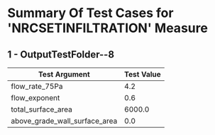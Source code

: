# Summary Of Test Cases for 'NRCSETINFILTRATION' Measure
 
## 1 - OutputTestFolder--8
| Test Argument | Test Value |
| ------------- | ---------- |
| flow_rate_75Pa |4.2 |
| flow_exponent |0.6 |
| total_surface_area |6000.0 |
| above_grade_wall_surface_area |0.0 |
 
